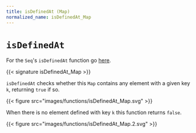 ```yaml
---
title: isDefinedAt (Map)
normalized_name: isDefinedAt_Map
---
```


# `isDefinedAt`

For the `Seq`'s `isDefinedAt` function go [here](./isDefinedAt_Seq).

{{< signature isDefinedAt_Map >}}

`isDefinedAt` checks whether this `Map` contains any element with a given key `k`, returning `true` if so.

{{< figure src="images/functions/isDefinedAt_Map.svg" >}}

When there is no element defined with key `k` this function returns `false`.

{{< figure src="images/functions/isDefinedAt_Map.2.svg" >}}
